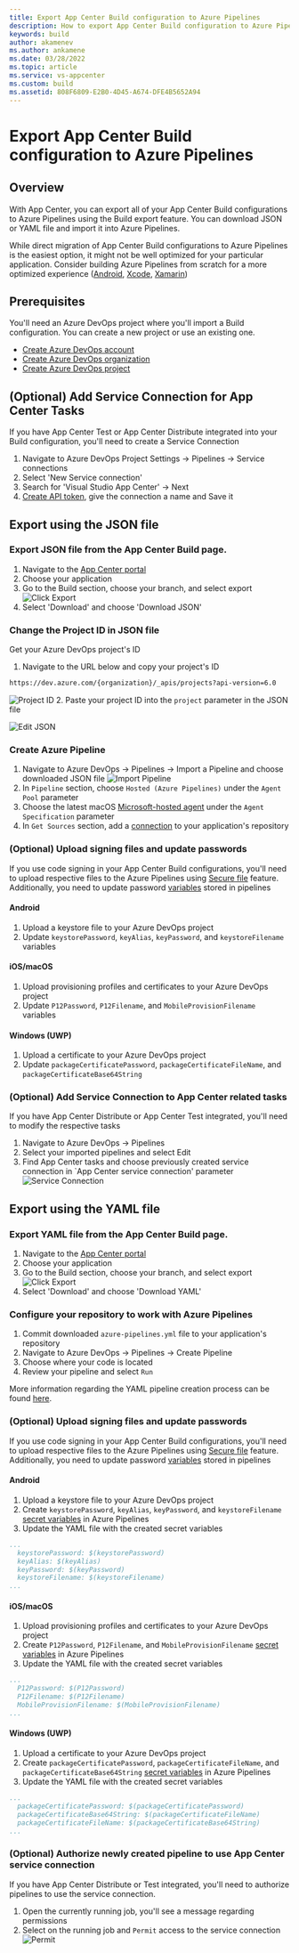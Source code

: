 ```yaml
---
title: Export App Center Build configuration to Azure Pipelines
description: How to export App Center Build configuration to Azure Pipelines 
keywords: build
author: akamenev
ms.author: ankamene
ms.date: 03/28/2022
ms.topic: article
ms.service: vs-appcenter
ms.custom: build
ms.assetid: 808F6809-E2B0-4D45-A674-DFE4B5652A94
---
```


# Export App Center Build configuration to Azure Pipelines

## Overview
With App Center, you can export all of your App Center Build configurations to Azure Pipelines using the Build export feature. You can download JSON or YAML file and import it into Azure Pipelines.

While direct migration of App Center Build configurations to Azure Pipelines is the easiest option, it might not be well optimized for your particular application. Consider building Azure Pipelines from scratch for a more optimized experience ([Android](https://docs.microsoft.com/azure/devops/pipelines/ecosystems/android), [Xcode](https://docs.microsoft.com/azure/devops/pipelines/ecosystems/xcode), [Xamarin](https://docs.microsoft.com/azure/devops/pipelines/ecosystems/xamarin))

## Prerequisites
You'll need an Azure DevOps project where you'll import a Build configuration. You can create a new project or use an existing one.
* [Create Azure DevOps account](https://docs.microsoft.com/azure/devops/user-guide/sign-up-invite-teammates)
* [Create Azure DevOps organization](https://docs.microsoft.com/azure/devops/organizations/accounts/create-organization)
* [Create Azure DevOps project](https://docs.microsoft.com/azure/devops/organizations/projects/create-project)

## (Optional) Add Service Connection for App Center Tasks
If you have App Center Test or App Center Distribute integrated into your Build configuration, you'll need to create a Service Connection
1. Navigate to Azure DevOps Project Settings -> Pipelines -> Service connections
2. Select 'New Service connection'
3. Search for 'Visual Studio App Center' -> Next
4. [Create API token](https://docs.microsoft.com/appcenter/api-docs/), give the connection a name and Save it

## Export using the JSON file
### Export JSON file from the App Center Build page. 
1. Navigate to the [App Center portal](https://appcenter.ms)
2. Choose your application
3. Go to the Build section, choose your branch, and select export
![Click Export](images/export-ado-click.png)
4. Select 'Download' and choose 'Download JSON'

### Change the Project ID in JSON file
Get your Azure DevOps project's ID
1. Navigate to the URL below and copy your project's ID
```bash
https://dev.azure.com/{organization}/_apis/projects?api-version=6.0
```
![Project ID](images/export-ado-api.png)
2. Paste your project ID into the `project` parameter in the JSON file

![Edit JSON](images/export-ado-edit-json.png)

### Create Azure Pipeline
1. Navigate to Azure DevOps -> Pipelines -> Import a Pipeline and choose downloaded JSON file
![Import Pipeline](images/export-ado-import-pipeline.png)
2. In `Pipeline` section, choose `Hosted (Azure Pipelines)` under the `Agent Pool` parameter
3. Choose the latest macOS [Microsoft-hosted agent](https://docs.microsoft.com/azure/devops/pipelines/agents/hosted) under the `Agent Specification` parameter
4. In `Get Sources` section, add a [connection](https://docs.microsoft.com/azure/devops/pipelines/repos) to your application's repository

### (Optional) Upload signing files and update passwords
If you use code signing in your App Center Build configurations, you'll need to upload respective files to the Azure Pipelines using [Secure file](https://docs.microsoft.com/azure/devops/pipelines/library/secure-files) feature. Additionally, you need to update password [variables](https://docs.microsoft.com/azure/devops/pipelines/process/variables?view=azure-devops&tabs=classic%2Cbatch#set-variables-in-pipeline) stored in pipelines

#### Android
1. Upload a keystore file to your Azure DevOps project
2. Update `keystorePassword`, `keyAlias`, `keyPassword`, and `keystoreFilename` variables

#### iOS/macOS
1. Upload provisioning profiles and certificates to your Azure DevOps project 
2. Update `P12Password`, `P12Filename`, and `MobileProvisionFilename` variables

#### Windows (UWP)
1. Upload a certificate to your Azure DevOps project
2. Update `packageCertificatePassword`, `packageCertificateFileName`, and `packageCertificateBase64String`

### (Optional) Add Service Connection to App Center related tasks
If you have App Center Distribute or App Center Test integrated, you'll need to modify the respective tasks
1. Navigate to Azure DevOps -> Pipelines
2. Select your imported pipelines and select Edit
3. Find App Center tasks and choose previously created service connection in  `App Center service connection' parameter
![Service Connection](images/export-ado-service-connection.png)

## Export using the YAML file
### Export YAML file from the App Center Build page. 
1. Navigate to the [App Center portal](https://appcenter.ms)
2. Choose your application
3. Go to the Build section, choose your branch, and select export
![Click Export](images/export-ado-click.png)
4. Select 'Download' and choose 'Download YAML'

### Configure your repository to work with Azure Pipelines
1. Commit downloaded `azure-pipelines.yml` file to your application's repository
2. Navigate to Azure DevOps -> Pipelines -> Create Pipeline
3. Choose where your code is located
4. Review your pipeline and select `Run`

More information regarding the YAML pipeline creation process can be found [here](https://docs.microsoft.com/azure/devops/pipelines/get-started/pipelines-get-started?view=azure-devops#define-pipelines-using-yaml-syntax).

### (Optional) Upload signing files and update passwords
If you use code signing in your App Center Build configurations, you'll need to upload respective files to the Azure Pipelines using [Secure file](https://docs.microsoft.com/azure/devops/pipelines/library/secure-files) feature. Additionally, you need to update password [variables](https://docs.microsoft.com/azure/devops/pipelines/process/variables?view=azure-devops&tabs=classic%2Cbatch#set-variables-in-pipeline) stored in pipelines

#### Android
1. Upload a keystore file to your Azure DevOps project
2. Create `keystorePassword`, `keyAlias`, `keyPassword`, and `keystoreFilename` [secret variables](https://docs.microsoft.com/azure/devops/pipelines/library/secure-files?view=azure-devops#consume-a-secure-file-in-a-pipeline) in Azure Pipelines
3. Update the YAML file with the created secret variables
```YAML
...
  keystorePassword: $(keystorePassword)
  keyAlias: $(keyAlias)
  keyPassword: $(keyPassword)
  keystoreFilename: $(keystoreFilename)
...
```

#### iOS/macOS
1. Upload provisioning profiles and certificates to your Azure DevOps project 
2. Create `P12Password`, `P12Filename`, and `MobileProvisionFilename` [secret variables](https://docs.microsoft.com/azure/devops/pipelines/library/secure-files?view=azure-devops#consume-a-secure-file-in-a-pipeline) in Azure Pipelines
3. Update the YAML file with the created secret variables
```YAML
...
  P12Password: $(P12Password)
  P12Filename: $(P12Filename)
  MobileProvisionFilename: $(MobileProvisionFilename)
...
```

#### Windows (UWP)
1. Upload a certificate to your Azure DevOps project
2. Create `packageCertificatePassword`, `packageCertificateFileName`, and `packageCertificateBase64String` [secret variables](https://docs.microsoft.com/azure/devops/pipelines/library/secure-files?view=azure-devops#consume-a-secure-file-in-a-pipeline) in Azure Pipelines
3. Update the YAML file with the created secret variables
```YAML
...
  packageCertificatePassword: $(packageCertificatePassword)
  packageCertificateBase64String: $(packageCertificateFileName)
  packageCertificateFileName: $(packageCertificateBase64String)
...
```

### (Optional) Authorize newly created pipeline to use App Center service connection
If you have App Center Distribute or Test integrated, you'll need to authorize pipelines to use the service connection.
1. Open the currently running job, you'll see a message regarding permissions
2. Select on the running job and `Permit` access to the service connection
![Permit](images/export-ado-permit.png)